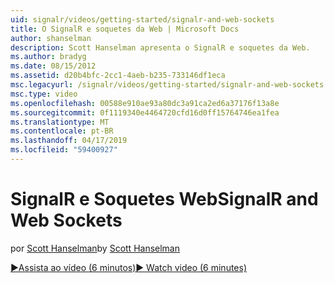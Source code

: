 ```yaml
---
uid: signalr/videos/getting-started/signalr-and-web-sockets
title: O SignalR e soquetes da Web | Microsoft Docs
author: shanselman
description: Scott Hanselman apresenta o SignalR e soquetes da Web.
ms.author: bradyg
ms.date: 08/15/2012
ms.assetid: d20b4bfc-2cc1-4aeb-b235-733146df1eca
msc.legacyurl: /signalr/videos/getting-started/signalr-and-web-sockets
msc.type: video
ms.openlocfilehash: 00588e910ae93a80dc3a91ca2ed6a37176f13a8e
ms.sourcegitcommit: 0f1119340e4464720cfd16d0ff15764746ea1fea
ms.translationtype: MT
ms.contentlocale: pt-BR
ms.lasthandoff: 04/17/2019
ms.locfileid: "59400927"
---
```

# <a name="signalr-and-web-sockets"></a><span data-ttu-id="338c9-103">SignalR e Soquetes Web</span><span class="sxs-lookup"><span data-stu-id="338c9-103">SignalR and Web Sockets</span></span>

<span data-ttu-id="338c9-104">por [Scott Hanselman](https://github.com/shanselman)</span><span class="sxs-lookup"><span data-stu-id="338c9-104">by [Scott Hanselman](https://github.com/shanselman)</span></span>

[<span data-ttu-id="338c9-105">&#9654;Assista ao vídeo (6 minutos)</span><span class="sxs-lookup"><span data-stu-id="338c9-105">&#9654; Watch video (6 minutes)</span></span>](https://channel9.msdn.com/Blogs/ASP-NET-Site-Videos/signalr-and-web-sockets)
